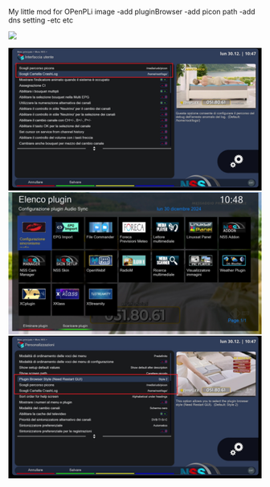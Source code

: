 My little mod for OPenPLi image
-add pluginBrowser
-add picon path
-add dns setting
-etc etc 

![](https://komarev.com/ghpvc/?username=Belfagor2005)


<img src="https://github.com/Belfagor2005/PLI9MyMod/blob/main/screen/1.jpg?raw=true">
<img src="https://github.com/Belfagor2005/PLI9MyMod/blob/main/screen/2.jpg?raw=true">
<img src="https://github.com/Belfagor2005/PLI9MyMod/blob/main/screen/3.jpg?raw=true">

